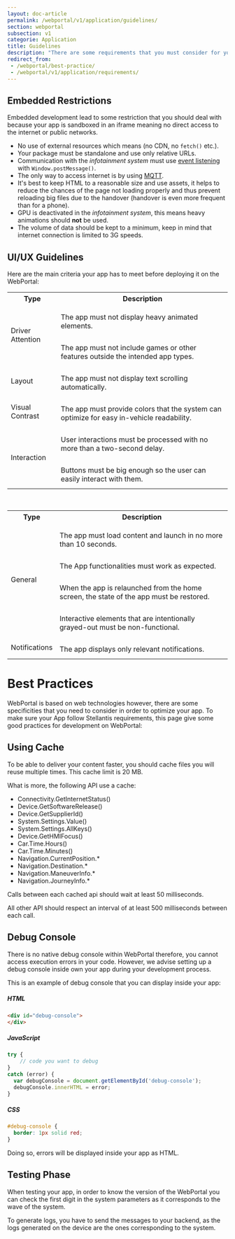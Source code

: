 ```yaml
---
layout: doc-article
permalink: /webportal/v1/application/guidelines/
section: webportal
subsection: v1
categorie: Application
title: Guidelines
description: "There are some requirements that you must consider for your app development. Otherwise, your application will not be validated in webportal."
redirect_from:
 - /webportal/best-practice/
 - /webportal/v1/application/requirements/
---
```



## Embedded Restrictions

Embedded development lead to some restriction that you should deal with because your app is sandboxed in an iframe meaning no direct access to the internet or public networks. 
- No use of external resources which means (no CDN, no `fetch()` etc.).
- Your package must be standalone and use only relative URLs.
- Communication with the *infotainment system* must use [event listening]({{site.baseurl}}/webportal/v1/application/events/#article) with `Window.postMessage()`.
- The only way to access internet is by using [MQTT]({{site.baseurl}}/webportal/v1/advanced-features/mqtt/#article).
- It's best to keep HTML to a reasonable size and use assets, it helps to reduce the chances of the page not loading properly and thus prevent reloading big files due to the handover (handover is even more frequent than for a phone).
- GPU is deactivated in the *infotainment system*, this means heavy animations should **not** be used.
- The volume of data should be kept to a minimum, keep in mind that internet connection is limited to 3G speeds.


## UI/UX Guidelines

Here are the main criteria your app has to meet before deploying it on the WebPortal:


<table>

<tr>
  <th>Type</th>
  <th>Description</th>
</tr>

<tr>
  <td rowspan="2">Driver Attention</td>

  <td>
    <p style="margin-bottom:.5em;">
      The app must not display heavy animated elements.
    </p>
  </td>
</tr>

<tr>
  <td>
    <p style="margin-bottom:.5em;">
    The app must not include games or other features outside the intended app types.
    </p>
  </td>
</tr>


<tr>
  <td rowspan="1">Layout</td>

  <td>
    <p style="margin-bottom:.5em;">
     The app must not display text scrolling automatically.
    </p>
  </td>
</tr>

<tr>
  <td rowspan="1">Visual Contrast</td>

  <td>
    <p style="margin-bottom:.5em;">
     The app must provide colors that the system can optimize for easy in-vehicle readability.
    </p>
  </td>
</tr>

<tr>
  <td rowspan="2">Interaction</td>

  <td>
    <p style="margin-bottom:.5em;">
      User interactions must be processed with no more than a two-second delay.
    </p>
  </td>
</tr>

<tr>
  <td>
    <p style="margin-bottom:.5em;">
    Buttons must be big enough so the user can easily interact with them.
    </p>
  </td>
</tr>

</table>

<br>

<table>
<tr>
  <th>Type</th>
  <th>Description</th>
</tr>

<tr>
  <td rowspan="4">General</td>

  <td>
    <p style="margin-bottom:.5em;">
     The app must load content and launch in no more than 10 seconds.
    </p>
  </td>
</tr>

<tr>
  <td>
    <p style="margin-bottom:.5em;">
     The App functionalities must work as expected.
    </p>
  </td>
</tr>

<tr>
  <td>
    <p style="margin-bottom:.5em;">
     When the app is relaunched from the home screen, the state of the app must be restored.
    </p>
  </td>
</tr>


<tr>
  <td>
    <p style="margin-bottom:.5em;">
     Interactive elements that are intentionally grayed-out must be non-functional.
    </p>
  </td>
</tr>


<tr>
  <td rowspan="1" id="notifications">
    Notifications
  </td>

  <td>
    <p style="margin-bottom:.5em;">
     The app displays only relevant notifications.
   </p>
  </td>
</tr>

</table>


# Best Practices 

WebPortal is based on web technologies however, there are some specificities that you need to consider in order to optimize your app.
To make sure your App follow Stellantis requirements, this page give some good practices for development on WebPortal:

## Using Cache

To be able to deliver your content faster, you should cache files you will reuse multiple times.
This cache limit is 20 MB.

What is more, the following API use a cache:
- Connectivity.GetInternetStatus()
- Device.GetSoftwareRelease()
- Device.GetSupplierId()
- System.Settings.Value()
- System.Settings.AllKeys()
- Device.GetHMIFocus()
- Car.Time.Hours()
- Car.Time.Minutes()
- Navigation.CurrentPosition.*
- Navigation.Destination.*
- Navigation.ManeuverInfo.*
- Navigation.JourneyInfo.*

Calls between each cached api should wait at least 50 milliseconds.

All other API should respect an interval of at least 500 milliseconds between each call.



## Debug Console

There is no native debug console within WebPortal therefore, you cannot access execution errors in your code.
However, we advise setting up a debug console inside own your app during your development process. 

This is an example of debug console that you can display inside your app:

##### HTML 

```html
<div id="debug-console">
</div>
```

##### JavaScript

```js
try {
    // code you want to debug
} 
catch (error) {
  var debugConsole = document.getElementById('debug-console'); 
  debugConsole.innerHTML = error;
}
```

##### CSS

```css
#debug-console {
  border: 1px solid red;
}
```

Doing so, errors will be displayed inside your app as HTML.



## Testing Phase

When testing your app, in order to know the version of the WebPortal you can check the first digit in the system parameters as it corresponds to the wave of the system.

To generate logs, you have to send the messages to your backend, as the logs generated on the device are the ones corresponding to the system.